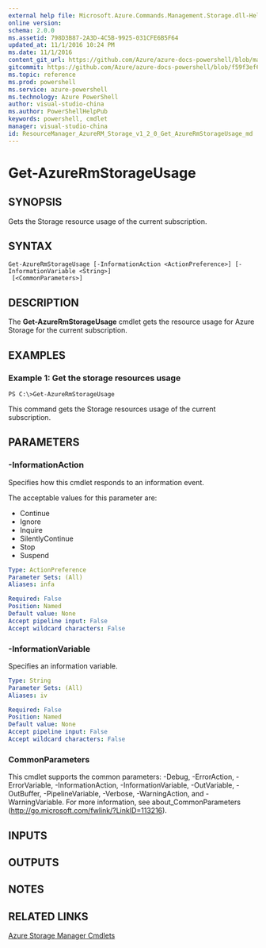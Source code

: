 ```yaml
---
external help file: Microsoft.Azure.Commands.Management.Storage.dll-Help.xml
online version: 
schema: 2.0.0
ms.assetid: 798D3B87-2A3D-4C5B-9925-031CFE6B5F64
updated_at: 11/1/2016 10:24 PM
ms.date: 11/1/2016
content_git_url: https://github.com/Azure/azure-docs-powershell/blob/master/azureps-cmdlets-docs/ResourceManager/AzureRM.Storage/v1.2.0/Get-AzureRmStorageUsage.md
gitcommit: https://github.com/Azure/azure-docs-powershell/blob/f59f3ef60bc592383812213e69fd77ba950759ed/azureps-cmdlets-docs/ResourceManager/AzureRM.Storage/v1.2.0/Get-AzureRmStorageUsage.md
ms.topic: reference
ms.prod: powershell
ms.service: azure-powershell
ms.technology: Azure PowerShell
author: visual-studio-china
ms.author: PowerShellHelpPub
keywords: powershell, cmdlet
manager: visual-studio-china
id: ResourceManager_AzureRM_Storage_v1_2_0_Get_AzureRmStorageUsage_md
---
```


# Get-AzureRmStorageUsage

## SYNOPSIS
Gets the Storage resource usage of the current subscription.

## SYNTAX

```
Get-AzureRmStorageUsage [-InformationAction <ActionPreference>] [-InformationVariable <String>]
 [<CommonParameters>]
```

## DESCRIPTION
The **Get-AzureRmStorageUsage** cmdlet gets the resource usage for Azure Storage for the current subscription.

## EXAMPLES

### Example 1: Get the storage resources usage
```
PS C:\>Get-AzureRmStorageUsage
```

This command gets the Storage resources usage of the current subscription.

## PARAMETERS

### -InformationAction
Specifies how this cmdlet responds to an information event.

The acceptable values for this parameter are:

- Continue
- Ignore
- Inquire
- SilentlyContinue
- Stop
- Suspend

```yaml
Type: ActionPreference
Parameter Sets: (All)
Aliases: infa

Required: False
Position: Named
Default value: None
Accept pipeline input: False
Accept wildcard characters: False
```

### -InformationVariable
Specifies an information variable.

```yaml
Type: String
Parameter Sets: (All)
Aliases: iv

Required: False
Position: Named
Default value: None
Accept pipeline input: False
Accept wildcard characters: False
```

### CommonParameters
This cmdlet supports the common parameters: -Debug, -ErrorAction, -ErrorVariable, -InformationAction, -InformationVariable, -OutVariable, -OutBuffer, -PipelineVariable, -Verbose, -WarningAction, and -WarningVariable. For more information, see about_CommonParameters (http://go.microsoft.com/fwlink/?LinkID=113216).

## INPUTS

## OUTPUTS

## NOTES

## RELATED LINKS

[Azure Storage Manager Cmdlets](xref:ResourceManager/AzureRM.Storage/v1.2.0/AzureRM.Storage.md)


